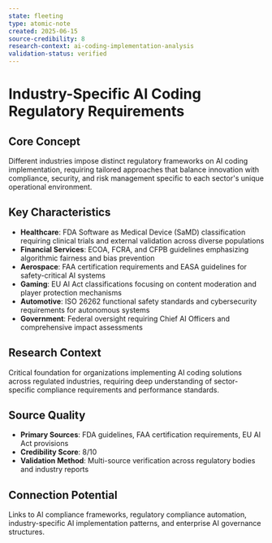 ```yaml
---
state: fleeting
type: atomic-note
created: 2025-06-15
source-credibility: 8
research-context: ai-coding-implementation-analysis
validation-status: verified
---
```


# Industry-Specific AI Coding Regulatory Requirements

## Core Concept

Different industries impose distinct regulatory frameworks on AI coding implementation, requiring tailored approaches that balance innovation with compliance, security, and risk management specific to each sector's unique operational environment.

## Key Characteristics

- **Healthcare**: FDA Software as Medical Device (SaMD) classification requiring clinical trials and external validation across diverse populations
- **Financial Services**: ECOA, FCRA, and CFPB guidelines emphasizing algorithmic fairness and bias prevention
- **Aerospace**: FAA certification requirements and EASA guidelines for safety-critical AI systems
- **Gaming**: EU AI Act classifications focusing on content moderation and player protection mechanisms
- **Automotive**: ISO 26262 functional safety standards and cybersecurity requirements for autonomous systems
- **Government**: Federal oversight requiring Chief AI Officers and comprehensive impact assessments

## Research Context

Critical foundation for organizations implementing AI coding solutions across regulated industries, requiring deep understanding of sector-specific compliance requirements and performance standards.

## Source Quality

- **Primary Sources**: FDA guidelines, FAA certification requirements, EU AI Act provisions
- **Credibility Score**: 8/10
- **Validation Method**: Multi-source verification across regulatory bodies and industry reports

## Connection Potential

Links to AI compliance frameworks, regulatory compliance automation, industry-specific AI implementation patterns, and enterprise AI governance structures.
